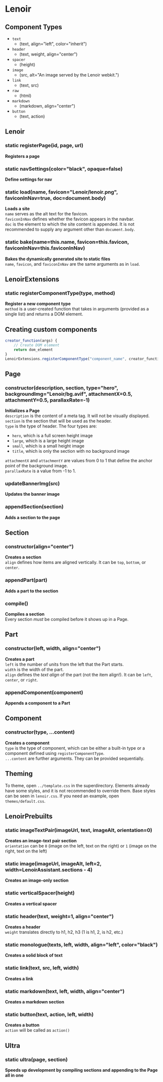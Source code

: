 # Lenoir

##  Component Types
- `text`  
    - (text, align="left", color="inherit")  
- `header`  
    - (text, weight, align="center")  
- `spacer`  
    - (height)  
- `image`  
    - (src, alt="An image served by the Lenoir webkit.")  
- `link`  
    - (text, src)  
- `raw`  
    - (html)  
- `markdown`  
    - (markdown, align="center")  
- `button`  
    - (text, action)  
## Lenoir
### static registerPage(id, page, url)
__Registers a page__  
  
### static navSettings(color="black", opaque=false)
__Define settings for nav__  
  
### static load(name, favicon="Lenoir/lenoir.png", faviconInNav=true, doc=document.body)
__Loads a site__  
`name` serves as the alt text for the favicon.  
`faviconInNav` defines whether the favicon appears in the navbar.  
`doc` is the element to which the site content is appended. It is not recommended to supply any argument other than `document.body`.  
  
### static bake(name=this.name, favicon=this.favicon, faviconInNav=this.faviconInNav)
__Bakes the dynamically generated site to static files__  
`name`, `favicon`, and `faviconInNav` are the same arguments as in `load`.  
  
## LenoirExtensions
### static registerComponentType(type, method)
__Register a new component type__  
`method` is a user-created function that takes in arguments (provided as a single list) and returns a DOM element.  
  

##  Creating custom components
```javascript  
creator_function(args) {  
    // Create DOM element  
    return dom_element  
}  
LenoirExtensions.registerComponentType("component_name", creator_function)  
```  
## Page
### constructor(description, section, type="hero", backgroundImg="Lenoir/bg.avif", attachmentX=0.5, attachmentY=0.5, parallaxRate=-1)
__Initializes a Page__  
`description` is the content of a meta tag. It will not be visually displayed.  
`section` is the section that will be used as the header.  
`type` is the type of header. The four types are:  
- `hero`, which is a full screen height image  
- `large`, which is a large height image  
- `small`, which is a small height image  
- `title`, which is only the section with no background image  
  
`attachmentX` and `attachmentY` are values from 0 to 1 that define the anchor point of the background image.  
`parallaxRate` is a value from -1 to 1.  
  
### updateBannerImg(src)
__Updates the banner image__  
  
### appendSection(section)
__Adds a section to the page__  
  
## Section
### constructor(align="center")
__Creates a section__  
`align` defines how items are aligned vertically. It can be `top`, `bottom`, or `center`.  
  
### appendPart(part)
__Adds a part to the section__  
  
### compile()
__Compiles a section__  
Every section *must* be compiled before it shows up in a Page.  
  
## Part
### constructor(left, width, align="center")
__Creates a part__  
`left` is the number of units from the left that the Part starts.  
`width` is the width of the part.  
`align` defines the *text align* of the part (not the item align!). It can be `left`, `center`, or `right`.  
  
### appendComponent(component)
__Appends a component to a Part__  
  
## Component
### constructor(type, ...content)
__Creates a component__  
`type` is the type of component, which can be either a built-in type or a component defined using `registerComponentType`.  
`...content` are further arguments. They can be provided sequentially.  
  

##  Theming
To theme, open `../template.css` in the superdirectory. Elements already have some styles, and it is not recommended to override them. Base styles can be seen in `lenoir.css`. If you need an example, open `themes/default.css`.  
## LenoirPrebuilts
### static imageTextPair(imageUrl, text, imageAlt, orientation=0)
__Creates an image-text pair section__  
`orientation` can be `0` (image on the left, text on the right) or `1` (image on the right, text on the left)  
  
### static image(imageUrl, imageAlt, left=2, width=LenoirAssistant.sections - 4)
__Creates an image-only section__  
  
### static verticalSpacer(height)
__Creates a vertical spacer__  
  
### static header(text, weight=1, align="center")
__Creates a header__  
`weight` translates directly to h1, h2, h3 (1 is h1, 2, is h2, etc.)  
  
### static monologue(texts, left, width, align="left", color="black")
__Creates a solid block of text__  
  
### static link(text, src, left, width)
__Creates a link__  
  
### static markdown(text, left, width, align="center")
__Creates a markdown section__  
  
### static button(text, action, left, width)
__Creates a button__  
`action` will be called as `action()`  
  
## Ultra
### static ultra(page, section)
__Speeds up development by compiling sections and appending to the Page all in one__  
  
